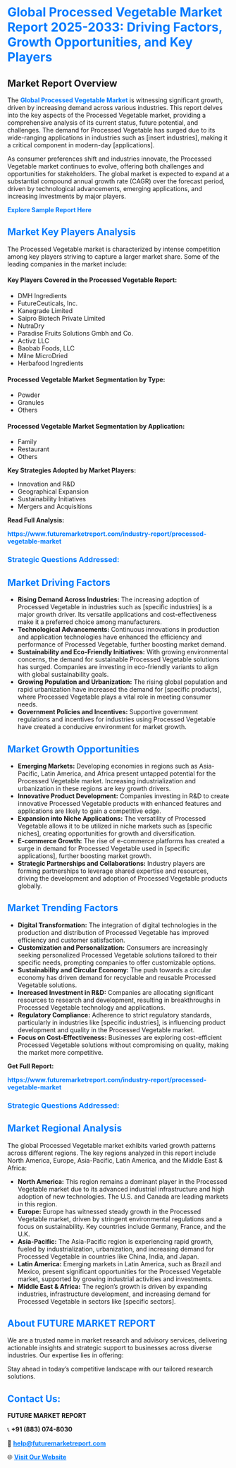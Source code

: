 <h1 style="color: #007BFF;">Global Processed Vegetable Market Report 2025-2033: Driving Factors, Growth Opportunities, and Key Players</h1>

<section id="overview">
<h2>Market Report Overview</h2>
<p>The <a href="https://www.futuremarketreport.com/industry-report/processed-vegetable-market" style="color: #007BFF; text-decoration: none;"><strong>Global Processed Vegetable Market</strong></a> is witnessing significant growth, driven by increasing demand across various industries. This report delves into the key aspects of the Processed Vegetable market, providing a comprehensive analysis of its current status, future potential, and challenges. The demand for Processed Vegetable has surged due to its wide-ranging applications in industries such as [insert industries], making it a critical component in modern-day [applications].</p>
<p>As consumer preferences shift and industries innovate, the Processed Vegetable market continues to evolve, offering both challenges and opportunities for stakeholders. The global market is expected to expand at a substantial compound annual growth rate (CAGR) over the forecast period, driven by technological advancements, emerging applications, and increasing investments by major players.</p>
</section>

<section id="overview">
<p><a href="https://www.futuremarketreport.com/request-sample/reportId=56268" style="color: #007BFF; text-decoration: none;"><strong>Explore Sample Report Here</strong></a></p>
</section>

<section id="key-players">
<h2 style="color: #007BFF;">Market Key Players Analysis</h2>
<p>The Processed Vegetable market is characterized by intense competition among key players striving to capture a larger market share. Some of the leading companies in the market include:</p>
<h4>Key Players Covered in the Processed Vegetable Report:</h4>
<ul><li>DMH Ingredients</li><li>FutureCeuticals, Inc.</li><li>Kanegrade Limited</li><li>Saipro Biotech Private Limited</li><li>NutraDry</li><li>Paradise Fruits Solutions Gmbh and Co.</li><li>Activz LLC</li><li>Baobab Foods, LLC</li><li>Milne MicroDried</li><li>Herbafood Ingredients</li></ul>
<h4>Processed Vegetable Market Segmentation by Type:</h4>
<ul><li>Powder</li><li>Granules</li><li>Others</li></ul>

<h4>Processed Vegetable Market Segmentation by Application:</h4>
<ul><li>Family</li><li>Restaurant</li><li>Others</li></ul>
<p><strong>Key Strategies Adopted by Market Players:</strong></p>
<ul>
<li>Innovation and R&D</li>
<li>Geographical Expansion</li>
<li>Sustainability Initiatives</li>
<li>Mergers and Acquisitions</li>
</ul>
</section>

<section>
<p><strong>Read Full Analysis: </strong></p><a href="https://www.futuremarketreport.com/industry-report/processed-vegetable-market" style="color: #007BFF; text-decoration: none;"><strong>https://www.futuremarketreport.com/industry-report/processed-vegetable-market</strong></a>
<h3 style="color: #007BFF;">Strategic Questions Addressed:</h3>
</section>

<section id="driving-factors">
<h2 style="color: #007BFF;">Market Driving Factors</h2>
<ul>
<li><strong>Rising Demand Across Industries:</strong> The increasing adoption of Processed Vegetable in industries such as [specific industries] is a major growth driver. Its versatile applications and cost-effectiveness make it a preferred choice among manufacturers.</li>
<li><strong>Technological Advancements:</strong> Continuous innovations in production and application technologies have enhanced the efficiency and performance of Processed Vegetable, further boosting market demand.</li>
<li><strong>Sustainability and Eco-Friendly Initiatives:</strong> With growing environmental concerns, the demand for sustainable Processed Vegetable solutions has surged. Companies are investing in eco-friendly variants to align with global sustainability goals.</li>
<li><strong>Growing Population and Urbanization:</strong> The rising global population and rapid urbanization have increased the demand for [specific products], where Processed Vegetable plays a vital role in meeting consumer needs.</li>
<li><strong>Government Policies and Incentives:</strong> Supportive government regulations and incentives for industries using Processed Vegetable have created a conducive environment for market growth.</li>
</ul>
</section>

<section id="growth-opportunities">
<h2 style="color: #007BFF;">Market Growth Opportunities</h2>
<ul>
<li><strong>Emerging Markets:</strong> Developing economies in regions such as Asia-Pacific, Latin America, and Africa present untapped potential for the Processed Vegetable market. Increasing industrialization and urbanization in these regions are key growth drivers.</li>
<li><strong>Innovative Product Development:</strong> Companies investing in R&D to create innovative Processed Vegetable products with enhanced features and applications are likely to gain a competitive edge.</li>
<li><strong>Expansion into Niche Applications:</strong> The versatility of Processed Vegetable allows it to be utilized in niche markets such as [specific niches], creating opportunities for growth and diversification.</li>
<li><strong>E-commerce Growth:</strong> The rise of e-commerce platforms has created a surge in demand for Processed Vegetable used in [specific applications], further boosting market growth.</li>
<li><strong>Strategic Partnerships and Collaborations:</strong> Industry players are forming partnerships to leverage shared expertise and resources, driving the development and adoption of Processed Vegetable products globally.</li>
</ul>
</section>

<section id="trending-factors">
<h2 style="color: #007BFF;">Market Trending Factors</h2>
<ul>
<li><strong>Digital Transformation:</strong> The integration of digital technologies in the production and distribution of Processed Vegetable has improved efficiency and customer satisfaction.</li>
<li><strong>Customization and Personalization:</strong> Consumers are increasingly seeking personalized Processed Vegetable solutions tailored to their specific needs, prompting companies to offer customizable options.</li>
<li><strong>Sustainability and Circular Economy:</strong> The push towards a circular economy has driven demand for recyclable and reusable Processed Vegetable solutions.</li>
<li><strong>Increased Investment in R&D:</strong> Companies are allocating significant resources to research and development, resulting in breakthroughs in Processed Vegetable technology and applications.</li>
<li><strong>Regulatory Compliance:</strong> Adherence to strict regulatory standards, particularly in industries like [specific industries], is influencing product development and quality in the Processed Vegetable market.</li>
<li><strong>Focus on Cost-Effectiveness:</strong> Businesses are exploring cost-efficient Processed Vegetable solutions without compromising on quality, making the market more competitive.</li>
</ul>
</section>

<section>
<p><strong>Get Full Report: </strong></p><a href="https://www.futuremarketreport.com/industry-report/processed-vegetable-market" style="color: #007BFF; text-decoration: none;"><strong>https://www.futuremarketreport.com/industry-report/processed-vegetable-market</strong></a>
<h3 style="color: #007BFF;">Strategic Questions Addressed:</h3>
</section>


<section id="regional-analysis">
<h2 style="color: #007BFF;">Market Regional Analysis</h2>
<p>The global Processed Vegetable market exhibits varied growth patterns across different regions. The key regions analyzed in this report include North America, Europe, Asia-Pacific, Latin America, and the Middle East & Africa:</p>
<ul>
<li><strong>North America:</strong> This region remains a dominant player in the Processed Vegetable market due to its advanced industrial infrastructure and high adoption of new technologies. The U.S. and Canada are leading markets in this region.</li>
<li><strong>Europe:</strong> Europe has witnessed steady growth in the Processed Vegetable market, driven by stringent environmental regulations and a focus on sustainability. Key countries include Germany, France, and the U.K.</li>
<li><strong>Asia-Pacific:</strong> The Asia-Pacific region is experiencing rapid growth, fueled by industrialization, urbanization, and increasing demand for Processed Vegetable in countries like China, India, and Japan.</li>
<li><strong>Latin America:</strong> Emerging markets in Latin America, such as Brazil and Mexico, present significant opportunities for the Processed Vegetable market, supported by growing industrial activities and investments.</li>
<li><strong>Middle East & Africa:</strong> The region’s growth is driven by expanding industries, infrastructure development, and increasing demand for Processed Vegetable in sectors like [specific sectors].</li>
</ul>
</section>

<footer>
<h2 style="color: #007BFF;">About FUTURE MARKET REPORT</h2>
<p>We are a trusted name in market research and advisory services, delivering actionable insights and strategic support to businesses across diverse industries. Our expertise lies in offering:</p>

<p>Stay ahead in today’s competitive landscape with our tailored research solutions.</p>

<h2 style="color: #007BFF;">Contact Us:</h2>
<p><strong>FUTURE MARKET REPORT</strong></p>
<p>📞 <strong>+91 (883) 074-8030</strong></p>
<p>📧 <strong><a href="mailto:help@futuremarketreport.com" style="color: #007BFF;">help@futuremarketreport.com</a></strong></p>
<p>🌐 <strong><a href="https://www.futuremarketreport.com/" style="color: #007BFF;">Visit Our Website</a></strong></p>
</footer>